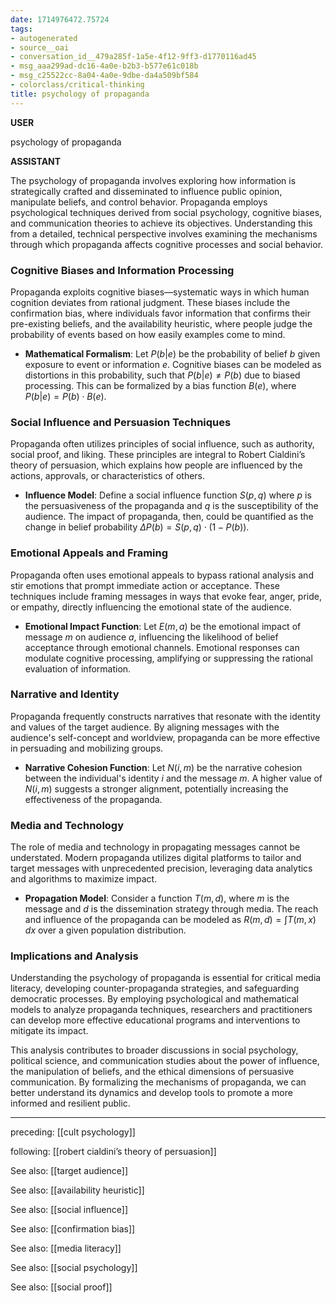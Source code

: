 ```yaml
---
date: 1714976472.75724
tags:
- autogenerated
- source__oai
- conversation_id__479a285f-1a5e-4f12-9ff3-d1770116ad45
- msg_aaa299ad-dc16-4a0e-b2b3-b577e61c018b
- msg_c25522cc-8a04-4a0e-9dbe-da4a509bf584
- colorclass/critical-thinking
title: psychology of propaganda
---
```


**USER**

psychology of propaganda


**ASSISTANT**

The psychology of propaganda involves exploring how information is strategically crafted and disseminated to influence public opinion, manipulate beliefs, and control behavior. Propaganda employs psychological techniques derived from social psychology, cognitive biases, and communication theories to achieve its objectives. Understanding this from a detailed, technical perspective involves examining the mechanisms through which propaganda affects cognitive processes and social behavior.

### Cognitive Biases and Information Processing

Propaganda exploits cognitive biases—systematic ways in which human cognition deviates from rational judgment. These biases include the confirmation bias, where individuals favor information that confirms their pre-existing beliefs, and the availability heuristic, where people judge the probability of events based on how easily examples come to mind.

- **Mathematical Formalism**: Let $P(b|e)$ be the probability of belief $b$ given exposure to event or information $e$. Cognitive biases can be modeled as distortions in this probability, such that $P(b|e) \neq P(b)$ due to biased processing. This can be formalized by a bias function $B(e)$, where $P(b|e) = P(b) \cdot B(e)$.

### Social Influence and Persuasion Techniques

Propaganda often utilizes principles of social influence, such as authority, social proof, and liking. These principles are integral to Robert Cialdini’s theory of persuasion, which explains how people are influenced by the actions, approvals, or characteristics of others.

- **Influence Model**: Define a social influence function $S(p, q)$ where $p$ is the persuasiveness of the propaganda and $q$ is the susceptibility of the audience. The impact of propaganda, then, could be quantified as the change in belief probability $\Delta P(b) = S(p, q) \cdot (1 - P(b))$.

### Emotional Appeals and Framing

Propaganda often uses emotional appeals to bypass rational analysis and stir emotions that prompt immediate action or acceptance. These techniques include framing messages in ways that evoke fear, anger, pride, or empathy, directly influencing the emotional state of the audience.

- **Emotional Impact Function**: Let $E(m, a)$ be the emotional impact of message $m$ on audience $a$, influencing the likelihood of belief acceptance through emotional channels. Emotional responses can modulate cognitive processing, amplifying or suppressing the rational evaluation of information.

### Narrative and Identity

Propaganda frequently constructs narratives that resonate with the identity and values of the target audience. By aligning messages with the audience's self-concept and worldview, propaganda can be more effective in persuading and mobilizing groups.

- **Narrative Cohesion Function**: Let $N(i, m)$ be the narrative cohesion between the individual's identity $i$ and the message $m$. A higher value of $N(i, m)$ suggests a stronger alignment, potentially increasing the effectiveness of the propaganda.

### Media and Technology

The role of media and technology in propagating messages cannot be understated. Modern propaganda utilizes digital platforms to tailor and target messages with unprecedented precision, leveraging data analytics and algorithms to maximize impact.

- **Propagation Model**: Consider a function $T(m, d)$, where $m$ is the message and $d$ is the dissemination strategy through media. The reach and influence of the propaganda can be modeled as $R(m, d) = \int T(m, x) \, dx$ over a given population distribution.

### Implications and Analysis

Understanding the psychology of propaganda is essential for critical media literacy, developing counter-propaganda strategies, and safeguarding democratic processes. By employing psychological and mathematical models to analyze propaganda techniques, researchers and practitioners can develop more effective educational programs and interventions to mitigate its impact.

This analysis contributes to broader discussions in social psychology, political science, and communication studies about the power of influence, the manipulation of beliefs, and the ethical dimensions of persuasive communication. By formalizing the mechanisms of propaganda, we can better understand its dynamics and develop tools to promote a more informed and resilient public.


---

preceding: [[cult psychology]]  


following: [[robert cialdini’s theory of persuasion]]

See also: [[target audience]]


See also: [[availability heuristic]]


See also: [[social influence]]


See also: [[confirmation bias]]


See also: [[media literacy]]


See also: [[social psychology]]


See also: [[social proof]]